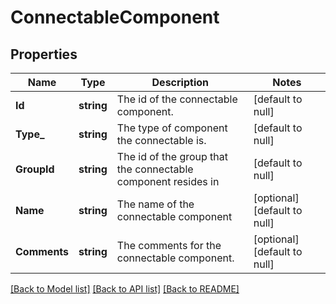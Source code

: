 # ConnectableComponent

## Properties
Name | Type | Description | Notes
------------ | ------------- | ------------- | -------------
**Id** | **string** | The id of the connectable component. | [default to null]
**Type_** | **string** | The type of component the connectable is. | [default to null]
**GroupId** | **string** | The id of the group that the connectable component resides in | [default to null]
**Name** | **string** | The name of the connectable component | [optional] [default to null]
**Comments** | **string** | The comments for the connectable component. | [optional] [default to null]

[[Back to Model list]](../pkg/nifi/README.md#documentation-for-models) [[Back to API list]](../pkg/nifi/README.md#documentation-for-api-endpoints) [[Back to README]](../pkg/nifi/README.md)


